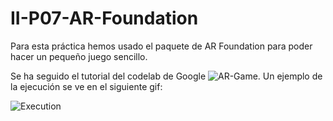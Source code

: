 # II-P07-AR-Foundation

Para esta práctica hemos usado el paquete de AR Foundation para poder hacer un pequeño juego sencillo.

Se ha seguido el tutorial del codelab de Google ![AR-Game]([./media/exercise1.jpeg](https://codelabs.developers.google.com/arcore-unity-ar-foundation#0)). Un ejemplo de la ejecución se ve en el siguiente gif:

![Execution](./gifs/arfoundation.gif)
